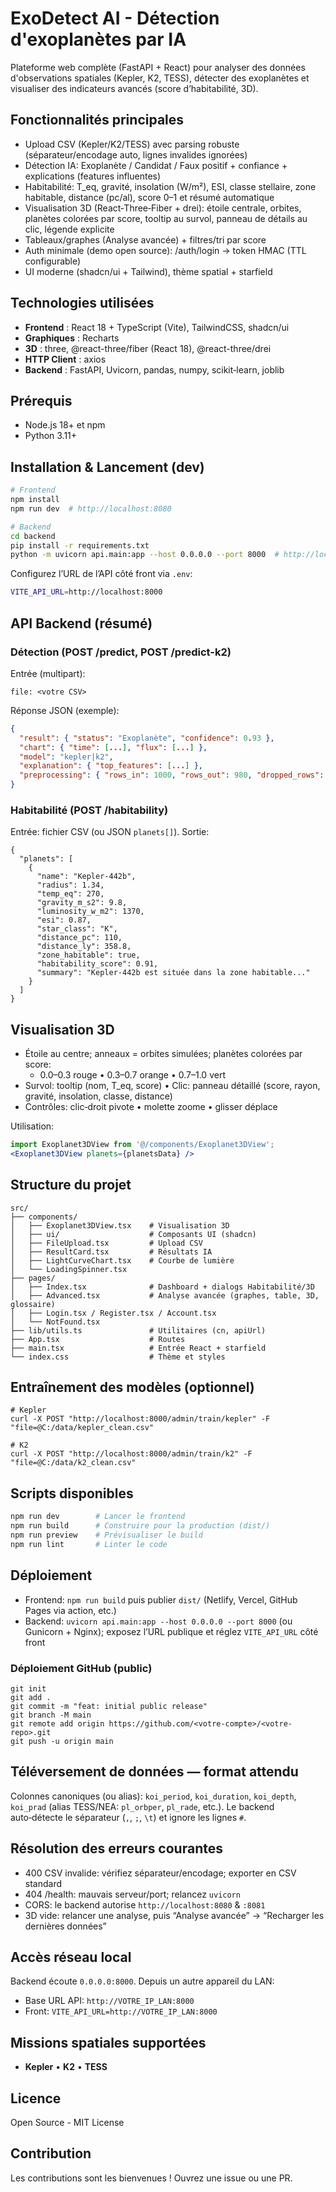 # ExoDetect AI - Détection d'exoplanètes par IA

Plateforme web complète (FastAPI + React) pour analyser des données d'observations spatiales (Kepler, K2, TESS), détecter des exoplanètes et visualiser des indicateurs avancés (score d’habitabilité, 3D).

## Fonctionnalités principales

- Upload CSV (Kepler/K2/TESS) avec parsing robuste (séparateur/encodage auto, lignes invalides ignorées)
- Détection IA: Exoplanète / Candidat / Faux positif + confiance + explications (features influentes)
- Habitabilité: T_eq, gravité, insolation (W/m²), ESI, classe stellaire, zone habitable, distance (pc/al), score 0–1 et résumé automatique
- Visualisation 3D (React‑Three‑Fiber + drei): étoile centrale, orbites, planètes colorées par score, tooltip au survol, panneau de détails au clic, légende explicite
- Tableaux/graphes (Analyse avancée) + filtres/tri par score
- Auth minimale (demo open source): /auth/login → token HMAC (TTL configurable)
- UI moderne (shadcn/ui + Tailwind), thème spatial + starfield

## Technologies utilisées

- **Frontend** : React 18 + TypeScript (Vite), TailwindCSS, shadcn/ui
- **Graphiques** : Recharts
- **3D** : three, @react-three/fiber (React 18), @react-three/drei
- **HTTP Client** : axios
- **Backend** : FastAPI, Uvicorn, pandas, numpy, scikit‑learn, joblib

## Prérequis

- Node.js 18+ et npm
- Python 3.11+

## Installation & Lancement (dev)

```bash
# Frontend
npm install
npm run dev  # http://localhost:8080

# Backend
cd backend
pip install -r requirements.txt
python -m uvicorn api.main:app --host 0.0.0.0 --port 8000  # http://localhost:8000
```

Configurez l’URL de l’API côté front via `.env`:

```bash
VITE_API_URL=http://localhost:8000
```

## API Backend (résumé)

### Détection (POST /predict, POST /predict-k2)

Entrée (multipart):
```
file: <votre CSV>
```

Réponse JSON (exemple):
```json
{
  "result": { "status": "Exoplanète", "confidence": 0.93 },
  "chart": { "time": [...], "flux": [...] },
  "model": "kepler|k2",
  "explanation": { "top_features": [...] },
  "preprocessing": { "rows_in": 1000, "rows_out": 980, "dropped_rows": 20 }
}
```

### Habitabilité (POST /habitability)

Entrée: fichier CSV (ou JSON `planets[]`). Sortie:
```
{
  "planets": [
    {
      "name": "Kepler-442b",
      "radius": 1.34,
      "temp_eq": 270,
      "gravity_m_s2": 9.8,
      "luminosity_w_m2": 1370,
      "esi": 0.87,
      "star_class": "K",
      "distance_pc": 110,
      "distance_ly": 358.8,
      "zone_habitable": true,
      "habitability_score": 0.91,
      "summary": "Kepler-442b est située dans la zone habitable..."
    }
  ]
}
```

## Visualisation 3D

- Étoile au centre; anneaux = orbites simulées; planètes colorées par score:
  - 0.0–0.3 rouge • 0.3–0.7 orange • 0.7–1.0 vert
- Survol: tooltip (nom, T_eq, score) • Clic: panneau détaillé (score, rayon, gravité, insolation, classe, distance)
- Contrôles: clic‑droit pivote • molette zoome • glisser déplace

Utilisation:
```jsx
import Exoplanet3DView from '@/components/Exoplanet3DView';
<Exoplanet3DView planets={planetsData} />
```

## Structure du projet

```
src/
├── components/
│   ├── Exoplanet3DView.tsx    # Visualisation 3D
│   ├── ui/                    # Composants UI (shadcn)
│   ├── FileUpload.tsx         # Upload CSV
│   ├── ResultCard.tsx         # Résultats IA
│   ├── LightCurveChart.tsx    # Courbe de lumière
│   └── LoadingSpinner.tsx
├── pages/
│   ├── Index.tsx              # Dashboard + dialogs Habitabilité/3D
│   ├── Advanced.tsx           # Analyse avancée (graphes, table, 3D, glossaire)
│   ├── Login.tsx / Register.tsx / Account.tsx
│   └── NotFound.tsx
├── lib/utils.ts               # Utilitaires (cn, apiUrl)
├── App.tsx                    # Routes
├── main.tsx                   # Entrée React + starfield
└── index.css                  # Thème et styles
```

## Entraînement des modèles (optionnel)

```
# Kepler
curl -X POST "http://localhost:8000/admin/train/kepler" -F "file=@C:/data/kepler_clean.csv"

# K2
curl -X POST "http://localhost:8000/admin/train/k2" -F "file=@C:/data/k2_clean.csv"
```

## Scripts disponibles

```bash
npm run dev        # Lancer le frontend
npm run build      # Construire pour la production (dist/)
npm run preview    # Prévisualiser le build
npm run lint       # Linter le code
```

## Déploiement

- Frontend: `npm run build` puis publier `dist/` (Netlify, Vercel, GitHub Pages via action, etc.)
- Backend: `uvicorn api.main:app --host 0.0.0.0 --port 8000` (ou Gunicorn + Nginx); exposez l’URL publique et réglez `VITE_API_URL` côté front

### Déploiement GitHub (public)

```
git init
git add .
git commit -m "feat: initial public release"
git branch -M main
git remote add origin https://github.com/<votre-compte>/<votre-repo>.git
git push -u origin main
```

## Téléversement de données — format attendu

Colonnes canoniques (ou alias): `koi_period`, `koi_duration`, `koi_depth`, `koi_prad` (alias TESS/NEA: `pl_orbper`, `pl_rade`, etc.). Le backend auto‑détecte le séparateur (`,`, `;`, `\t`) et ignore les lignes `#`.

## Résolution des erreurs courantes

- 400 CSV invalide: vérifiez séparateur/encodage; exporter en CSV standard
- 404 /health: mauvais serveur/port; relancez `uvicorn`
- CORS: le backend autorise `http://localhost:8080` & `:8081`
- 3D vide: relancer une analyse, puis “Analyse avancée” → “Recharger les dernières données”

## Accès réseau local

Backend écoute `0.0.0.0:8000`. Depuis un autre appareil du LAN:
- Base URL API: `http://VOTRE_IP_LAN:8000`
- Front: `VITE_API_URL=http://VOTRE_IP_LAN:8000`

## Missions spatiales supportées

- **Kepler** • **K2** • **TESS**

## Licence

Open Source - MIT License

## Contribution

Les contributions sont les bienvenues ! Ouvrez une issue ou une PR.
